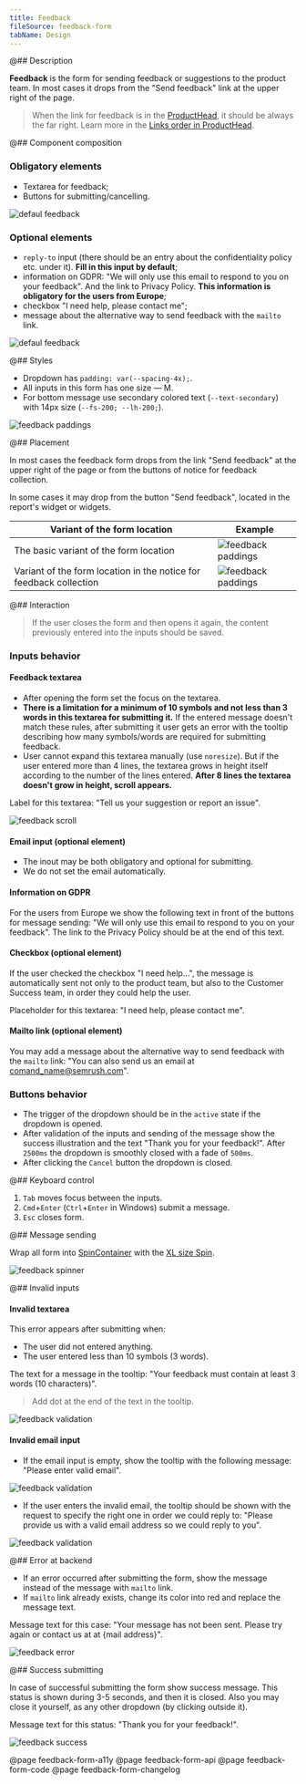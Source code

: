 ```yaml
---
title: Feedback
fileSource: feedback-form
tabName: Design
---
```


@## Description

**Feedback** is the form for sending feedback or suggestions to the product team. In most cases it drops from the "Send feedback" link at the upper right of the page.

> When the link for feedback is in the [ProductHead](/components/product-head/), it should be always the far right. Learn more in the [Links order in ProductHead](/patterns/links-order/).

@## Сomponent composition

### Obligatory elements

- Textarea for feedback;
- Buttons for submitting/cancelling.

![defaul feedback](static/default.png)

### Optional elements

- `reply-to` input (there should be an entry about the confidentiality policy etc. under it). **Fill in this input by default**;
- information on GDPR: "We will only use this email to respond to you on your feedback". And the link to Privacy Policy. **This information is obligatory for the users from Europe**;
- checkbox "I need help, please contact me";
- message about the alternative way to send feedback with the `mailto` link.

![defaul feedback](static/options.png)

@## Styles

- Dropdown has `padding: var(--spacing-4x);`.
- All inputs in this form has one size — M.
- For bottom message use secondary colored text (`--text-secondary`) with 14px size (`--fs-200; --lh-200;`).

![feedback paddings](static/send-feedback-sizes.png)

@## Placement

In most cases the feedback form drops from the link "Send feedback" at the upper right of the page or from the buttons of notice for feedback collection.

In some cases it may drop from the button "Send feedback", located in the report's widget or widgets.

| Variant of the form location                                       | Example                                               |
| ------------------------------------------------------------------ | ----------------------------------------------------- |
| The basic variant of the form location                             | ![feedback paddings](static/send-feedback.png)        |
| Variant of the form location in the notice for feedback collection | ![feedback paddings](static/send-feedback-notice.png) |

@## Interaction

> If the user closes the form and then opens it again, the content previously entered into the inputs should be saved.

### Inputs behavior

#### Feedback textarea

- After opening the form set the focus on the textarea.
- **There is a limitation for a minimum of 10 symbols and not less than 3 words in this textarea for submitting it.** If the entered message doesn't match these rules, after submitting it user gets an error with the tooltip describing how many symbols/words are required for submitting feedback.
- User cannot expand this textarea manually (use `noresize`). But if the user entered more than 4 lines, the textarea grows in height itself according to the number of the lines entered. **After 8 lines the textarea doesn't grow in height, scroll appears.**

Label for this textarea: "Tell us your suggestion or report an issue".

![feedback scroll](static/scroll.png)

#### Email input (optional element)

- The inout may be both obligatory and optional for submitting.
- We do not set the email automatically.

#### Information on GDPR

For the users from Europe we show the following text in front of the buttons for message sending: "We will only use this email to respond to you on your feedback". The link to the Privacy Policy should be at the end of this text.

#### Checkbox (optional element)

If the user checked the checkbox "I need help...", the message is automatically sent not only to the product team, but also to the Customer Success team, in order they could help the user.

Placeholder for this textarea: "I need help, please contact me".

#### Mailto link (optional element)

You may add a message about the alternative way to send feedback with the `mailto` link: "You can also send us an email at comand_name@semrush.com".

### Buttons behavior

- The trigger of the dropdown should be in the `active` state if the dropdown is opened.
- After validation of the inputs and sending of the message show the success illustration and the text "Thank you for your feedback!". After `2500ms` the dropdown is smoothly closed with a fade of `500ms`.
- After clicking the `Cancel` button the dropdown is closed.

@## Keyboard control

1. `Tab` moves focus between the inputs.
2. `Cmd`+`Enter` (`Ctrl`+`Enter` in Windows) submit a message.
3. `Esc` closes form.

@## Message sending

Wrap all form into [SpinContainer](/components/spin-container/) with the [XL size Spin](/components/spin/).

![feedback spinner](static/loading.png)

@## Invalid inputs

#### Invalid textarea

This error appears after submitting when:

- The user did not entered anything.
- The user entered less than 10 symbols (3 words).

The text for a message in the tooltip: "Your feedback must contain at least 3 words (10 characters)".

> Add dot at the end of the text in the tooltip.

![feedback validation](static/validation-1.png)

#### Invalid email input

- If the email input is empty, show the tooltip with the following message: "Please enter valid email".

![feedback validation](static/validation-2.png)

- If the user enters the invalid email, the tooltip should be shown with the request to specify the right one in order we could reply to: "Please provide us with a valid email address so we could reply to you".

![feedback validation](static/validation-3.png)

@## Error at backend

- If an error occurred after submitting the form, show the message instead of the message with `mailto` link.
- If `mailto` link already exists, change its color into red and replace the message text.

Message text for this case: "Your message has not been sent. Please try again or contact us at at {mail address}".

![feedback error](static/error.png)

@## Success submitting

In case of successful submitting the form show success message. This status is shown during 3-5 seconds, and then it is closed. Also you may close it yourself, as any other dropdown (by clicking outside it).

Message text for this status: "Thank you for your feedback!".

![feedback success](static/success.png)

@page feedback-form-a11y
@page feedback-form-api
@page feedback-form-code
@page feedback-form-changelog
